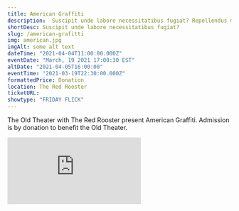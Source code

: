 ```yaml
---
title: American Graffiti
description:  Suscipit unde labore necessitatibus fugiat? Repellendus magnam reprehenderit, repudiandae impedit suscipit pariatur unde reiciendis aperiam dolore aliquam aut eum sapiente molestiae animi praesentium numquam, dolores quisquam exercitationem beatae nulla? Maxime.
shortDesc: Suscipit unde labore necessitatibus fugiat?
slug: /american-grafitti
img: american.jpg
imgAlt: some alt text
dateTime: "2021-04-04T11:00:00.000Z"
eventDate: "March, 19 2021 17:00:30 EST"
altDate: "2021-04-05T16:00:00"
eventTime: "2021-03-19T22:30:00.000Z"
formattedPrice: Donation
location: The Red Rooster
ticketURL: 
showtype: "FRIDAY FLICK"
---
```


The Old Theater with The Red Rooster present American Graffiti.  Admission is by donation to benefit the Old Theater.

<div class="relative h-0 mt-4" style="padding-bottom: 56.25%">
  <iframe src="https://www.youtube.com/embed/OZ9Gp6Qc8LQ" class="absolute top-0 left-0 w-full h-full" frameborder="0" allow="accelerometer; clipboard-write; encrypted-media; gyroscope;" allowfullscreen></iframe>
</div>
  
